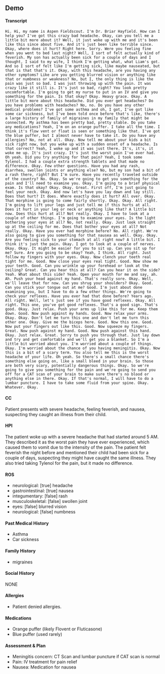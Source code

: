 Demo
---
#### Transcript
```
Hi. Hi, my name is Aspen Fieldscout. I'm Dr. Briar Hayfield. How can I help you? I've got this crazy bad headache. Okay, can you tell me a little bit more about it? Well, it just woke up with me and it's been like this since about five. And it's just been like terrible since. Okay, where does it hurt? Right here. Sorry. Were you feeling fine when you went to bed last night? Well, I sort of felt actually kind of feverish. My son has actually been sick for a couple of days and I thought, I said to my wife, I think I'm getting what, what Liam's got. And so I sort of felt like I'm getting sick, like maybe nauseated, but that is that that's it. Okay, with this headache, are you having any other symptoms? Like are you getting blurred vision or anything like that or numbness or weakness? No, but I, the only thing is like the pain was just so bad. I was just throwing up with the pain. It was crazy like it still is. It's just so bad, right? You look pretty uncomfortable. I'm going to get my nurse to put in an IV and give you something for the pain. Is that okay? Okay. Heavy grace. Okay. A little bit more about this headache. Did you ever get headaches? Do you have problems with headaches? No, no. Do you have any other medical problems? I've got some asthma and oh, I got, I've got like some car sickness, but I've been told once before that's like, there's a large history of family of migraines in my family that might be connected. My asthma has been pretty bad, pretty stable. Do you take any medications? Yeah, I'm on an orange puffer. I take all the time. I think it's flow vent or float is seen or something like that. I've got the blue puffer, but I almost never have to take it. Do you have any allergies? No, not at all. Okay. Now tell me about your kids a bit sick right now, but you woke up with a sudden onset of a headache. Is that correct? Yeah, I woke up and it was just there. It's, it's, it woke me up. It's just crazy. It's just the worst pain I've ever had. Oh yeah. Did you try anything for that pain? Yeah, I took some Tylenol. I had a couple extra strength tablets and that made no difference. Okay. Few other questions. Have you had any rash, diarrhea, swollen joints or anything else? No, but my son had a bit of a rash there, right? But I'm sure. Have you recently traveled outside of the country? No. Okay. So we're going to get you something for the pain and I'll need to examine you. Okay. I'm going to a brief physical exam. Is that okay? Okay. Okay. Great. First off, I'm just going to feel your neck. Okay. And now let's have you lay down and lay still. Does that hurt? It does. Where exactly does it hurt? All over. Okay. That morphine is going to come fairly shortly. Okay. Okay. All right. I'm going to lift your legs and just tell me if this hurts at all. Does it hurt in your leg or neck or anything like that? A little bit now. Does this hurt at all? Not really. Okay. I have to look at a couple of other things. I'm going to examine your eyes. Is the light bothering your eyes at all? No, not really. Okay. Just look straight up at the ceiling for me. Does that bother your eyes at all? Not really. Okay. Have you ever had morphine before? No. All right. We're also going to give you something for that nausea as well. Okay. Okay. Are you feeling sick to your stomach at all right now? A little bit. I think it's just the pain. Okay. I got to look at a couple of nerves. Okay. Okay. It might be easier for you to sit up. Can you sit up for me? Sure. Are you going to be okay? Yeah, I think. All right. Just follow my fingers with your eyes. Okay. Now clench your teeth real tight for me. Good. Now close your eyes real tight. Good. Now show me your teeth. Good. Can you wrinkle up your forehead or look at the ceiling? Great. Can you hear this at all? Can you hear it on the side? Yeah. What about this side? Yeah. Open your mouth for me and say, ah. Ah. Push your head against my hand. That's really sore. Okay. Well, we'll leave that for now. Can you shrug your shoulders? Okay. Good. Can you stick your tongue out at me? Good. I'm just about done examining you, but I have to do a few other things. We're going to check your reflexes. Have you ever had that done before? Years ago. All right. Well, let's just see if you have good reflexes. Okay. All right. This one, you've got good reflexes. That's a good sign. That's good. Okay. Just relax. Push your arms up like this for me. Keep them down. Good. Now push against my hands. Good. Now relax your arms. Okay. Okay. Don't let me turn this one and don't let me turn this other one. Okay. Give me the biceps here. Good. Now this one. Good. Now put your fingers out like this. Good. Now squeeze my fingers. Great. Now push against my hand. Good. Now push against this hand. Okay. Just relax. Great. Sorry to push you through that. Just lay down and try and get comfortable and we'll get you a blanket. So I'm a little bit worried about you. I'm worried about a couple of things. Okay. I'm worried about the chance of you having meningitis. Okay. Now this is a bit of a scary term. You also tell me this is the worst headache of your life. Oh yeah. So there's a small chance there's something else going on, like a small bleed in your brain. So those are both very scary, potentially dangerous things. Okay. So we're going to give you something for the pain and we're going to send you off for a CAT scan of your brain to make sure there's no blood or anything else in there. Okay. If that's normal, I will have to do a lumbar puncture. I have to take some fluid from your spine. Okay. Whatever. Okay.
```

#### CC 
Patient presents with severe headache, feeling feverish, and nausea, suspecting they caught an illness from their child. 

#### HPI 
The patient woke up with a severe headache that had started around 5 AM. They described it as the worst pain they have ever experienced, which caused them to vomit due to the intensity of the pain. The patient felt feverish the night before and mentioned their child had been sick for a couple of days, suspecting they might have caught the same illness. They also tried taking Tylenol for the pain, but it made no difference.

#### ROS 
- neurological: [true] headache 
- gastrointestinal: [true] nausea 
- integumentary: [false] rash 
- musculoskeletal: [false] swollen joint 
- eyes: [false] blurred vision 
- neurological: [false] numbness 

#### Past Medical History 
- Asthma
- Car sickness

#### Family History 
- migraines

#### Social History 
NONE

#### Allergies 
- Patient denied allergies.

#### Medications 
- Orange puffer (likely Flovent or Fluticasone)
- Blue puffer (used rarely)

#### Assessment & Plan 
- Meningitis concern: CT Scan and lumbar puncture if CAT scan is normal
- Pain: IV treatment for pain relief
- Nausea: Medication for nausea

